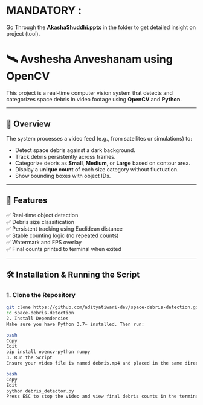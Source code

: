 # MANDATORY :

Go Through the **[AkashaShuddhi.pptx](https://docs.google.com/presentation/d/1BXvHkP8YL4_-Ys4wxb-arfKK3lj2zBoD/edit?usp=drive_link&ouid=117212095220529198595&rtpof=true&sd=true)** in the folder to get detailed insight on project (tool).

# 🛰️ Avshesha Anveshanam using OpenCV

This project is a real-time computer vision system that detects and categorizes space debris in video footage using **OpenCV** and **Python**.

---

## 🚀 Overview

The system processes a video feed (e.g., from satellites or simulations) to:
- Detect space debris against a dark background.
- Track debris persistently across frames.
- Categorize debris as **Small**, **Medium**, or **Large** based on contour area.
- Display a **unique count** of each size category without fluctuation.
- Show bounding boxes with object IDs.

---

## 🎯 Features

✅ Real-time object detection  
✅ Debris size classification  
✅ Persistent tracking using Euclidean distance  
✅ Stable counting logic (no repeated counts)  
✅ Watermark and FPS overlay  
✅ Final counts printed to terminal when exited  

---

## 🛠️ Installation & Running the Script

### 1. Clone the Repository
```bash
git clone https://github.com/adityatiwari-dev/space-debris-detection.git
cd space-debris-detection
2. Install Dependencies
Make sure you have Python 3.7+ installed. Then run:

bash
Copy
Edit
pip install opencv-python numpy
3. Run the Script
Ensure your video file is named debris.mp4 and placed in the same directory. Then start detection with:

bash
Copy
Edit
python debris_detector.py
Press ESC to stop the video and view final debris counts in the terminal.
